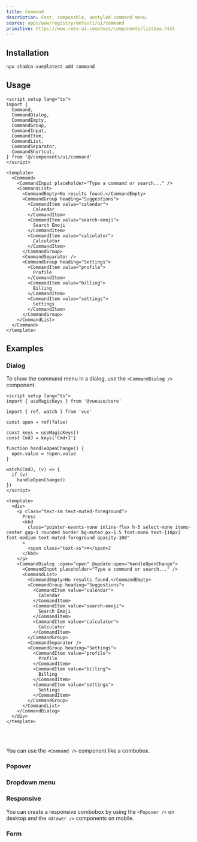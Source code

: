 ```yaml
---
title: Command
description: Fast, composable, unstyled command menu.
source: apps/www/registry/default/ui/command
primitive: https://www.reka-ui.com/docs/components/listbox.html
---
```


<ComponentPreview name="CommandDemo" />

## Installation

```bash
npx shadcn-vue@latest add command
```
## Usage

```vue
<script setup lang="ts">
import {
  Command,
  CommandDialog,
  CommandEmpty,
  CommandGroup,
  CommandInput,
  CommandItem,
  CommandList,
  CommandSeparator,
  CommandShortcut,
} from '@/components/ui/command'
</script>

<template>
  <Command>
    <CommandInput placeholder="Type a command or search..." />
    <CommandList>
      <CommandEmpty>No results found.</CommandEmpty>
      <CommandGroup heading="Suggestions">
        <CommandItem value="calendar">
          Calendar
        </CommandItem>
        <CommandItem value="search-emoji">
          Search Emoji
        </CommandItem>
        <CommandItem value="calculator">
          Calculator
        </CommandItem>
      </CommandGroup>
      <CommandSeparator />
      <CommandGroup heading="Settings">
        <CommandItem value="profile">
          Profile
        </CommandItem>
        <CommandItem value="billing">
          Billing
        </CommandItem>
        <CommandItem value="settings">
          Settings
        </CommandItem>
      </CommandGroup>
    </CommandList>
  </Command>
</template>
```

## Examples

### Dialog

<ComponentPreview name="CommandDialogDemo" />

To show the command menu in a dialog, use the `<CommandDialog />` component.

```vue
<script setup lang="ts">
import { useMagicKeys } from '@vueuse/core'

import { ref, watch } from 'vue'

const open = ref(false)

const keys = useMagicKeys()
const CmdJ = keys['Cmd+J']

function handleOpenChange() {
  open.value = !open.value
}

watch(CmdJ, (v) => {
  if (v)
    handleOpenChange()
})
</script>

<template>
  <div>
    <p class="text-sm text-muted-foreground">
      Press
      <kbd
        class="pointer-events-none inline-flex h-5 select-none items-center gap-1 rounded border bg-muted px-1.5 font-mono text-[10px] font-medium text-muted-foreground opacity-100"
      >
        <span class="text-xs">⌘</span>J
      </kbd>
    </p>
    <CommandDialog :open="open" @update:open="handleOpenChange">
      <CommandInput placeholder="Type a command or search..." />
      <CommandList>
        <CommandEmpty>No results found.</CommandEmpty>
        <CommandGroup heading="Suggestions">
          <CommandItem value="calendar">
            Calendar
          </CommandItem>
          <CommandItem value="search-emoji">
            Search Emoji
          </CommandItem>
          <CommandItem value="calculator">
            Calculator
          </CommandItem>
        </CommandGroup>
        <CommandSeparator />
        <CommandGroup heading="Settings">
          <CommandItem value="profile">
            Profile
          </CommandItem>
          <CommandItem value="billing">
            Billing
          </CommandItem>
          <CommandItem value="settings">
            Settings
          </CommandItem>
        </CommandGroup>
      </CommandList>
    </CommandDialog>
  </div>
</template>
```

<br></br>

<Callout>

You can use the `<Command />` component like a combobox.

</Callout>

### Popover

<ComponentPreview name="CommandPopover" />

### Dropdown menu

<ComponentPreview name="CommandDropdownMenu" />

### Responsive

You can create a responsive combobox by using the `<Popover />` on desktop and the `<Drawer />` components on mobile.

<ComponentPreview name="CommandResponsive" />

### Form

<ComponentPreview name="CommandForm" />
